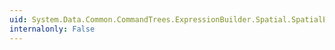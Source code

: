 ```yaml
---
uid: System.Data.Common.CommandTrees.ExpressionBuilder.Spatial.SpatialEdmFunctions.GeometryLineFromText(System.Data.Common.CommandTrees.DbExpression,System.Data.Common.CommandTrees.DbExpression)
internalonly: False
---
```

